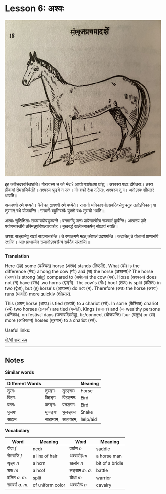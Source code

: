 # Lesson 6: अश्वः


![Picture of a horse](./images/r1l6.jpg)

इह कश्चिदश्वस्तिष्ठति। गोरश्वस्य च को भेदः? अश्वो गवापेक्षया प्रांशुः। अश्वस्य पादाः दीर्घतराः। तस्य ग्रीवायां रोमराजिर्वर्तते। अश्वस्य श्रृङ्गे न स्तः। गोः शफो  द्वेधा दलितः, अश्वस्य तु न। अतोऽश्वः शीघ्रतरं धावति॥

अयमश्वो रथे बध्यते। कैश्चित् द्वावश्वौ रथे बध्येते। राजानो धनिकाश्चोत्सवदिवसेषु चतुरः ततोऽधिकान् वा तुरगान् रथे योजयन्ति। समवर्णैः बहुभिरश्वैः युक्तो रथः सुरम्यो भवति॥

अश्वाः सुशिक्षिताः सञ्चारायोपयुज्यन्ते। वनमार्गेषु जनाः प्रायेणाश्वैरेव सञ्चारं कुर्वन्ति। अश्वस्य पृष्ठे पर्याणमास्तीर्य तस्मिन्नुपविशत्यश्वारोहः। मुखबद्धं खलीनमाकर्षन् सोऽश्वं नयति॥

अश्वाः सङ्ग्रामेषु राज्ञां साह्यमाचरन्ति। ते रणाङ्गणे महत् कौशलं प्रदर्शयन्ति। कदाचित् ते योधानां प्राणानपि रक्षन्ति। अतः प्राधान्येन राजानोऽश्वसैन्यं सर्वदैव संरक्षन्ति॥

---

**Translation**

Here (इह) some (कश्चित्) horse (अश्वः) stands (तिष्ठति). What (को) is the difference (भेदः)  among the cow (गोः) and (च) the horse (अश्वस्य)? The horse (अश्वः) is strong (प्रांशुः) compared to (अपेक्षया) the cow (गव). Horse (अश्वस्य) does not (न) have (स्तः) two horns (श्रृङ्गे). The cow's (गोः ) hoof (शफः) is split (दलितः) in two (द्वेधा), but (तु) horse's (अश्वस्य) do not (न). Therefore (अतः) the horse (अश्वः) runs (धावति) more quickly (शीघ्रतरं).

This (अयम् horse (अश्वः) is tied (बध्यते) to a chariot (रथे). In some (कैश्चित्) chariot (रथे) two horses (द्वावश्वौ) are tied (बध्येते). Kings (राजानः) and (च) wealthy persons (धनिकाः), on festival days (उत्सवदिवसेषु), tie/connect (योजयन्ति) four (चतुरः) or (वा) more (अधिकान्) horses (तुरगान्) to a chariot (रथे). 



Useful links:

[गो/गौ शब्द रूप](https://www.mycoaching.in/2019/04/go-gau-shabd-ke-roop.html)

---

## Notes

**Similar words**

| Different Words ||| Meaning |
| --- | --- | --- | --- |
| तुरगः | तुरङ्गः | तुरङ्गमः | Horse |
| विहगः | विहङ्गः | विहङ्गमः | Bird |
| पतगः | पतङ्गः | पतङ्गमः | Bird |
| भुजगः | भुजङ्गः | भुजङ्गमः | Snake |
| साह्यम | साहाय्यम् | साहायहम् | help/aid |

**Vocabulary**

| Word | Meaning | Word | Meaning |
| --- | --- | --- | --- |
| ग्रीवा *f* | neck | पर्याण *n* | saddle |
| रोमराजि *f* | a line of hair | अश्वारोह *m* | a horse man |
| श्रृङ्ग *n*| a horn | खलीन *n* | bit of a bridle |
| शफ *m* | a hoof | सङ्ग्राम  *m.* *a.* | battle |
| दलित *a.* *m.* | split | योधा *m* | warrior |
| समवर्ण *a.* *m.* | of uniform color | अश्वसैन्य *n* | cavalry |
